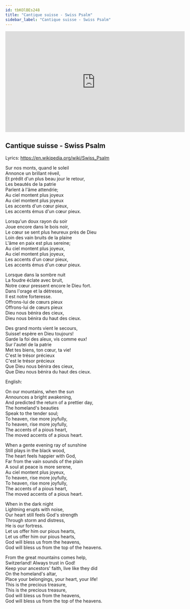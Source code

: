 ```yaml
---
id: tbKOlBEs248
title: "Cantique suisse - Swiss Psalm"
sidebar_label: "Cantique suisse - Swiss Psalm"
---
```


<div class="video-float-container">
  <iframe
    width="560"
    height="315"
    src="https://www.youtube.com/embed/tbKOlBEs248"
    title="YouTube video player"
    frameborder="0"
    allow="accelerometer; autoplay; clipboard-write; encrypted-media; gyroscope; picture-in-picture; web-share"
    referrerpolicy="strict-origin-when-cross-origin"
    allowfullscreen
  ></iframe>
</div>

## Cantique suisse - Swiss Psalm

Lyrics: https://en.wikipedia.org/wiki/Swiss_Psalm

Sur nos monts, quand le soleil  
Annonce un brillant réveil,  
Et prédit d'un plus beau jour le retour,  
Les beautés de la patrie  
Parlent à l'âme attendrie;  
Au ciel montent plus joyeux  
Au ciel montent plus joyeux  
Les accents d'un cœur pieux,  
Les accents émus d'un cœur pieux.

Lorsqu'un doux rayon du soir  
Joue encore dans le bois noir,  
Le cœur se sent plus heureux près de Dieu  
Loin des vain bruits de la plaine  
L'âme en paix est plus sereine;  
Au ciel montent plus joyeux,  
Au ciel montent plus joyeux,  
Les accents d'un cœur pieux,  
Les accents émus d'un cœur pieux.

Lorsque dans la sombre nuit  
La foudre éclate avec bruit,  
Notre cœur pressent encore le Dieu fort.  
Dans l'orage et la détresse,  
Il est notre forteresse.  
Offrons-lui de cœurs pieux  
Offrons-lui de cœurs pieux  
Dieu nous bénira des cieux,  
Dieu nous bénira du haut des cieux.

Des grand monts vient le secours,  
Suisse! espère en Dieu toujours!  
Garde la foi des aïeux, vis comme eux!  
Sur l'autel de la patrie  
Met tes biens, ton cœur, ta vie!  
C'est le trésor précieux  
C'est le trésor précieux  
Que Dieu nous bénira des cieux,  
Que Dieu nous bénira du haut des cieux.

English:

On our mountains, when the sun  
Announces a bright awakening,  
And predicted the return of a prettier day,  
The homeland's beauties  
Speak to the tender soul;  
To heaven, rise more joyfully,  
To heaven, rise more joyfully,  
The accents of a pious heart,  
The moved accents of a pious heart.

When a gente evening ray of sunshine  
Still plays in the black wood,  
The heart feels happier with God,  
Far from the vain sounds of the plain  
A soul at peace is more serene,  
Au ciel montent plus joyeux,  
To heaven, rise more joyfully,  
To heaven, rise more joyfully,  
The accents of a pious heart,  
The moved accents of a pious heart.

When in the dark night  
Lightning erupts with noise,  
Our heart still feels God's strength  
Through storm and distress,  
He is our fortress.  
Let us offer him our pious hearts,  
Let us offer him our pious hearts,  
God will bless us from the heavens,  
God will bless us from the top of the heavens.

From the great mountains comes help,  
Switzerland! Always trust in God!  
Keep your ancestors' faith, live like they did  
On the homeland's altar,  
Place your belongings, your heart, your life!  
This is the precious treasure,  
This is the precious treasure,  
God will bless us from the heavens,  
God will bless us from the top of the heavens.
